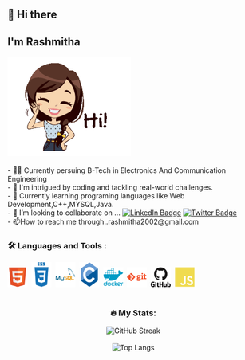 
## 👋 Hi there
## I'm Rashmitha
<div><img src="https://github.com/Rashmithakulal/gif/blob/main/output-onlinegiftools%20(2).gif" height="200"></div>
<br>
- 👨‍🎓 Currently persuing B-Tech in Electronics And Communication Engineering <br>
- 👀 I'm intrigued by coding and tackling real-world challenges.<br>
- 👀 Currently learning programing languages like Web Development,C++,MYSQL,Java.<br> 
- 💞️ I’m looking to collaborate on ... <a href="www.linkedin.com/in/rashmitha-kulal-01">
     <img src="https://img.shields.io/badge/LinkedIn-blue?logo=linkedin&logoColor=white" alt="LinkedIn Badge"/></a>
  
 <a href="https://twitter.com/KulalRashmitha">
  <img src="https://img.shields.io/badge/Twitter-blue?style=for-the-badge&logo=twitter&logoColor=white" alt="Twitter Badge" height="20"/></a>
  <br>
- 📫How to reach me through..rashmitha2002@gmail.com


<!--
**Rashmithakulal/Rashmithakulal** is a ✨ _special_ ✨ repository because its `README.md` (this file) appears on your GitHub profile.

Here are some ideas to get you started:&
-->

### :hammer_and_wrench: Languages and Tools :
<div>
  <img src="https://github.com/devicons/devicon/blob/master/icons/html5/html5-original.svg" title="HTML5" alt="HTML" width="40" height="40"/>&nbsp;
    <img src="https://github.com/devicons/devicon/blob/master/icons/css3/css3-plain-wordmark.svg"  title="CSS3" alt="CSS" width="40" height="50"/>&nbsp;
    <img src="https://github.com/devicons/devicon/blob/master/icons/mysql/mysql-original-wordmark.svg" title="MySQL"  alt="MySQL" width="40" height="50"/>&nbsp;
  <img src="https://github.com/devicons/devicon/blob/master/icons/c/c-original.svg" title="C"  alt="C" width="40" height="50"/>&nbsp;
  <img src="https://github.com/devicons/devicon/blob/master/icons/docker/docker-plain-wordmark.svg" title="DOCKER" alt="DOCKER" width="40" height="40"/>&nbsp;
  <img src="https://github.com/devicons/devicon/blob/master/icons/git/git-plain-wordmark.svg" title="GIT" alt="GIT" width="40" height="40"/>&nbsp;
  <img src="https://github.com/devicons/devicon/blob/master/icons/github/github-original-wordmark.svg" title="GITHUB" alt="GITHUB" width="40" height="40"/>&nbsp;
  <img src="https://github.com/devicons/devicon/blob/master/icons/javascript/javascript-plain.svg" titlt="JAVASCRIPT" alt="JAVASCRIPT" width="40" height="40"/>&nbsp;
  </div><br>
     <div id="header" align="center">

### :fire: My Stats: 

![GitHub Streak](http://github-readme-streak-stats.herokuapp.com?user=Rashmithakulal&theme=navy-gear&date_format=M%20j%5B%2C%20Y%5D)<br><br>
![Top Langs](https://github-readme-stats.vercel.app/api/top-langs/?username=Rashmithakulal&layout=compact&theme=vision-friendly-dark)
     </div>
